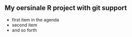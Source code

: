 ## My oersinale R project with git support
* first item in the agenda
* second item
* and so forth

